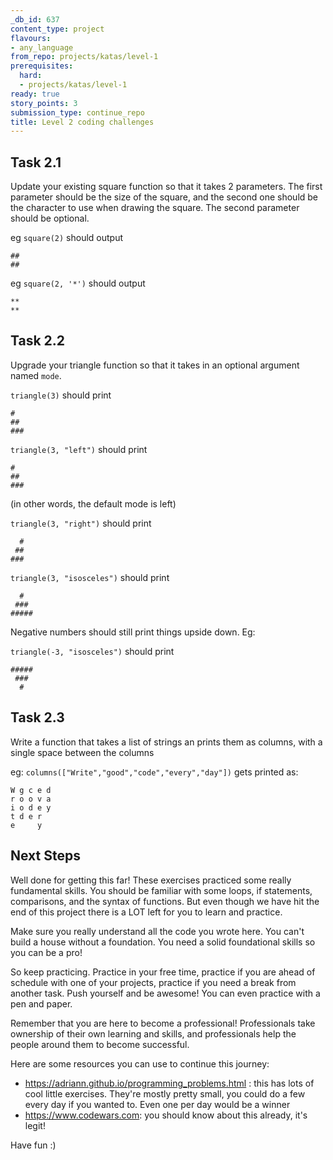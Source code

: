 ```yaml
---
_db_id: 637
content_type: project
flavours:
- any_language
from_repo: projects/katas/level-1
prerequisites:
  hard:
  - projects/katas/level-1
ready: true
story_points: 3
submission_type: continue_repo
title: Level 2 coding challenges
---
```


## Task 2.1

Update your existing square function so that it takes 2 parameters. The first parameter should be the size of the square, and the second one should be the character to use when drawing the square. The second parameter should be optional.

eg `square(2)` should output

```
##
##
```

eg `square(2, '*')` should output

```
**
**
```

## Task 2.2

Upgrade your triangle function so that it takes in an optional argument named `mode`.

`triangle(3)` should print

```
#
##
###
```

`triangle(3, "left")` should print

```
#
##
###
```
(in other words, the default mode is left)

`triangle(3, "right")` should print

```
  #
 ##
###
```

`triangle(3, "isosceles")` should print

```
  #
 ###
#####
```

Negative numbers should still print things upside down. Eg:


`triangle(-3, "isosceles")` should print

```
#####
 ###
  #
```

## Task 2.3

Write a function that takes a list of strings an prints them as columns, with a single space between the columns

eg: `columns(["Write","good","code","every","day"])` gets printed as:

```
W g c e d
r o o v a
i o d e y
t d e r
e     y
```


## Next Steps

Well done for getting this far! These exercises practiced some really fundamental skills. You should be familiar with some loops, if statements, comparisons, and the syntax of functions. But even though we have hit the end of this project there is a LOT left for you to learn and practice.

Make sure you really understand all the code you wrote here. You can't build a house without a foundation. You need a solid foundational skills so you can be a pro!

So keep practicing. Practice in your free time, practice if you are ahead of schedule with one of your projects, practice if you need a break from another task. Push yourself and be awesome! You can even practice with a pen and paper.

Remember that you are here to become a professional! Professionals take ownership of their own learning and skills, and professionals help the people around them to become successful.

Here are some resources you can use to continue this journey:

- https://adriann.github.io/programming_problems.html : this has lots of cool little exercises. They're mostly pretty small, you could do a few every day if you wanted to. Even one per day would be a winner
- https://www.codewars.com: you should know about this already, it's legit!

Have fun :)
